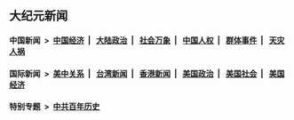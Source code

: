## 大纪元新闻

#### 中国新闻 &nbsp;>&nbsp; [中国经济](indexes/ncid283/README.md?02192045) &nbsp;| &nbsp; [大陆政治](indexes/ncid277/README.md?02192045) &nbsp;| &nbsp; [社会万象](indexes/ncid282/README.md?02192045) &nbsp;| &nbsp; [中国人权](indexes/ncid278/README.md?02192045) &nbsp;| &nbsp; [群体事件](indexes/ncid279/README.md?02192045) &nbsp;| &nbsp; [天灾人祸](indexes/ncid280/README.md?02192045)

#### 国际新闻 &nbsp;>&nbsp; [美中关系](indexes/nf1412576/README.md?02192045) &nbsp;| &nbsp; [台湾新闻](indexes/ncid1349361/README.md?02192045) &nbsp;| &nbsp; [香港新闻](indexes/ncid1349362/README.md?02192045) &nbsp;| &nbsp; [美国政治](indexes/ncid1078159/README.md?02192045) &nbsp;| &nbsp; [美国社会](indexes/ncid1078160/README.md?02192045) &nbsp;| &nbsp; [美国经济](indexes/ncid1078158/README.md?02192045)

#### 特别专题 &nbsp;>&nbsp; [中共百年历史](https://github.com/epoch-news/epoch-special/blob/master/README.md?02192045)  

